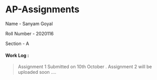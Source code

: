 # AP-Assignments

Name - Sanyam Goyal

Roll Number - 2020116

Section - A

#### Work Log :

> Assignment 1 Submitted on 10th October .
> Assignment 2 will be uploaded soon ....
